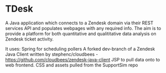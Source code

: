 TDesk
==========

A Java application which connects to a Zendesk domain via their REST services API and populates webpages with any required info. The aim is to provide a platform for both quantitative and qualititative data analysis on Zendesk ticket activity.  

It uses:
Spring for scheduling pollers
A forked dev-branch of a Zendesk Java Client written by stephenc/cloudbees - https://github.com/cloudbees/zendesk-java-client 
JSP to pull data onto to web frontend.
CSS and assets pulled from the SupportSim repo
